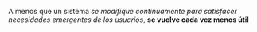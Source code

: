 A menos que un sistema *se modifique continuamente para satisfacer necesidades emergentes de los usuarios*, **se vuelve cada vez menos útil**